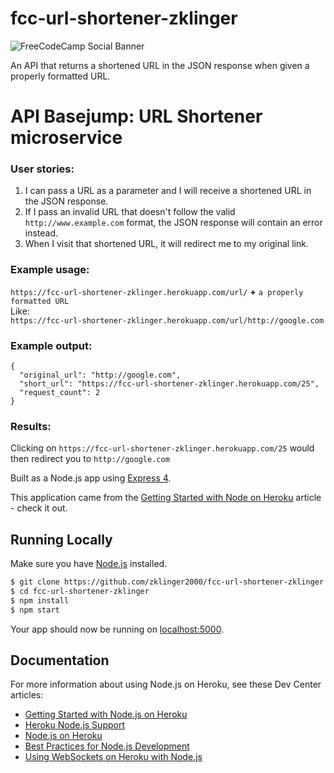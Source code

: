 # fcc-url-shortener-zklinger

![FreeCodeCamp Social Banner](https://s3.amazonaws.com/freecodecamp/wide-social-banner.png)

An API that returns a shortened URL in the JSON response when given a properly formatted URL.

# API Basejump: URL Shortener microservice
### User stories:
1. I can pass a URL as a parameter and I will receive a shortened URL in the JSON response.
1. If I pass an invalid URL that doesn't follow the valid `http://www.example.com` format, the JSON response will contain an error instead.
1. When I visit that shortened URL, it will redirect me to my original link.

### Example usage:
`https://fcc-url-shortener-zklinger.herokuapp.com/url/` **+** `a properly formatted URL`  
Like:  
`https://fcc-url-shortener-zklinger.herokuapp.com/url/http://google.com`

### Example output:
```
{
  "original_url": "http://google.com",
  "short_url": "https://fcc-url-shortener-zklinger.herokuapp.com/25",
  "request_count": 2
}
```
### Results:
Clicking on `https://fcc-url-shortener-zklinger.herokuapp.com/25` would then redirect you to `http://google.com`

Built as a Node.js app using [Express 4](http://expressjs.com/).

This application came from the [Getting Started with Node on Heroku](https://devcenter.heroku.com/articles/getting-started-with-nodejs) article - check it out.

## Running Locally

Make sure you have [Node.js](http://nodejs.org/) installed.

```sh
$ git clone https://github.com/zklinger2000/fcc-url-shortener-zklinger.git
$ cd fcc-url-shortener-zklinger
$ npm install
$ npm start
```

Your app should now be running on [localhost:5000](http://localhost:5000/).

## Documentation

For more information about using Node.js on Heroku, see these Dev Center articles:

- [Getting Started with Node.js on Heroku](https://devcenter.heroku.com/articles/getting-started-with-nodejs)
- [Heroku Node.js Support](https://devcenter.heroku.com/articles/nodejs-support)
- [Node.js on Heroku](https://devcenter.heroku.com/categories/nodejs)
- [Best Practices for Node.js Development](https://devcenter.heroku.com/articles/node-best-practices)
- [Using WebSockets on Heroku with Node.js](https://devcenter.heroku.com/articles/node-websockets)
